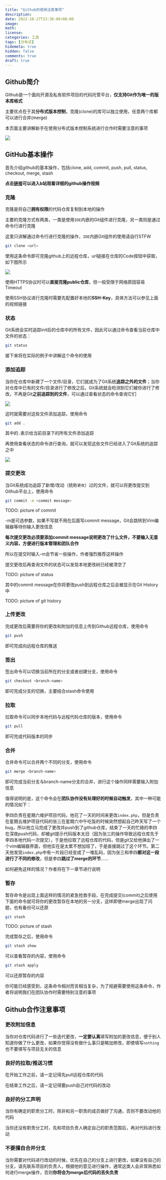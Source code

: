 ```yaml
---
title: "Github的使用注意事项"
description: 
date: 2022-10-27T23:36:06+08:00
image: 
math: 
license: 
categories: 工具
tags: [分布式]
hidemeta: true
hidden: false
comments: true
draft: true
---
```


## Github简介

Github是一个面向开源及私有软件项目的代码托管平台，**仅支持Git作为唯一的版本库格式**

主要优点在于其**分布式版本控制**，克隆(clone)的库可以独立使用，任意两个库都可以进行合并(merge)

本页面主要讲解新手在使用分布式版本控制系统进行合作时需要注意的事项

![](github.png)

## GitHub基本操作

首先介绍github的基本操作，包括clone, add, commit, push, pull, status, checkout, merge, stash

**点击[链接](https://www.bilibili.com/video/BV1VG41137RA/?spm_id_from=333.999.0.0&vd_source=20202ec91c1882d95954b8843ae70102)可以进入b站观看详细的github操作视频**

### 克隆

克隆是将自己**拥有权限**的代码仓库复制到本地的操作

主要的克隆方式有两类，一类是使用`IDE`内嵌的Git组件进行克隆，另一类则是通过命令行进行克隆

这里只讲解通过命令行进行克隆的操作，`IDE`内嵌Git组件的使用请自行STFW

~~~~bash
git clone <url>
~~~~

使用这条命令即可克隆github上的远程仓库，url链接在仓库的Code按钮中获取，如下图所示

![](clone.png)

使用HTTPS协议时可以**直接克隆public仓库**，但一般受限于网络原因容易Timeout

使用SSH协议进行克隆时需要先配置好本地的**SSH-Key**，具体方法可以参见上面的视频链接

### 状态

Git系统会实时追踪init后的仓库中的所有文件，因此可以通过命令查看当前仓库中文件的状态：

~~~~bash
git status
~~~~

接下来将在实际的例子中讲解这个命令的使用

### 添加追踪

当你在仓库中新建了一个文件/目录，它们就成为了Git系统**追踪之外的文件**；当你对仓库中已有的文件/目录进行了修改之后，Git系统就会检测到它们被你进行了修改，不再是Git**之前追踪到的文件**，可以通过查看状态的命令查询它们

![](status1.png)

这时就需要对这些文件添加追踪，使用命令

~~~~bash
git add .
~~~~

其中的`.`表示给当前目录下的所有文件添加追踪

再使用查看状态的命令进行查询，就可以发现这些文件已经进入了Git系统的追踪之中

![](add.png)

### 提交更改

当Git系统成功追踪了新增/改动（统称`更改`）过的文件，就可以将更改提交到Github平台上，使用命令

~~~~bash
git commit -m <commit message>
~~~~

<!-->TODO: picture of commit <!-->

-m是可选参数，如果不写就不用在后面写commit message，Git会跳转到Vim编辑器等待你输入更改信息

**每次提交更改必须要添加commit message说明更改了什么文件，不要输入无意义内容，方便进行版本管理和团队合作**

所以在提交时输入-m会节省一些操作，作者强烈推荐这样操作

提交更改后再查询文件的状态可以发现本地更改树已经被清空了

<!-->TODO: picture of status<!-->

其中的commit message在你将更改push到远程仓库之后会被显示在Git History中

<!-->TODO: picture of git history<!-->

### 上传更改

完成更改后需要将你的更改和附加的信息上传到Github远程仓库，使用命令

~~~~bash
git push
~~~~

即可完成向远程仓库的推送

### 签出

签出命令可以切换当前所在的分支或者创建分支，使用命令

~~~~bash
git checkout <branch-name>
~~~~

即可完成分支的切换，主要结合stash命令使用

### 拉取

拉取命令可以同步本地代码与远程代码仓库的版本，使用命令

~~~~bash
git pull
~~~~

即可完成代码版本的同步

### 合并

合并命令可以合并两个不同的分支，使用命令

~~~~bash
git merge <branch-name>
~~~~

即可完成当前分支与branch-name分支的合并，进行这个操作同样需要输入附加信息

值得说明的是，这个命令会在**团队协作没有处理好的时候自动触发**，其中一种可能的情况如下：

李四负责在星期六维护项目代码，他花了一天的时间来更改`index.php`，但是负责在星期五维护项目代码的张三在星期六中午吃饭的时候突然想起自己昨天写了一个bug，所以他立马完成了更改并push到了github仓库，结束了一天的忙碌的李四在深夜push代码，却被git提示代码版本太旧（因为张三的操作导致远程仓库先于李四本地代码一次提交），于是他拉取了远程仓库的代码，但是git又给他弹出了一个vim编辑器界面，但他实在是太累不想加班了，于是直接跳过了这个环节。第二天他发现`index.php`中有一片段已经变成了一堆乱码，因为张三和李四**都对这一段进行了不同的修改**，但是李四**跳过了merge的环节**……

如何避免这样的情况？作者将在下一章节进行说明

### 暂存

暂存命令是出现上面这样的情况的紧急抢救手段，在完成提交(commit)之后使用下面的命令就可将你的更改暂存在本地的另一分支，这样即使merge出现了问题，也有备份可以还原

~~~~bash
git stash
~~~~

<!-->TODO: picture of stash<!-->

完成暂存之后，使用命令

~~~~bash
git stash show
~~~~

可以查看暂存的内容，使用命令

~~~~bash
git stash apply
~~~~

可以还原暂存的内容

你可能已经感受到，这条命令相对而言相当复杂，为了规避需要使用这条命令，作者将说明我们在团队协作时需要特别注意的事项

## Github合作注意事项

### 更改附加信息

当你对仓库代码进行了一些迭代更改，**一定要认真**填写附加的更改信息，便于别人知道你做了什么更改，如果你觉得没有做什么事只是略加修改，即使填写`nothing`也不要填写与项目无关的信息

### 良好的拉取/推送习惯

在开始工作之前，请一定记得先pull远程仓库的代码

在结束工作之后，请一定记得要push自己对代码的改动

### 良好的分工声明

当你有确定的职责分工时，除非和另一职责的成员做好了沟通，否则不要改动他的代码

当你还没有职责分工时，先和项目负责人确定自己的职责范围后，再对代码进行改动

### 不要擅自合并分支

当你需要对代码进行改动的时候，优先在自己的分支上进行更改，如果没有自己的分支，请先联系项目的负责人，根据他的意见进行操作，通常这类人会非常熟悉如何进行merge操作，否则**你将会为merge后代码的丢失负责**
